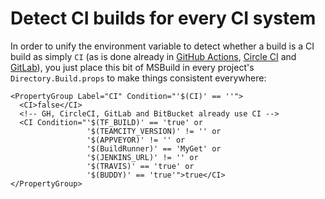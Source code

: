 # Detect CI builds for every CI system

In order to unify the environment variable to detect whether a build is a CI build as simply `CI` \(as is done already in [GitHub Actions](https://docs.github.com/en/free-pro-team@latest/actions/reference/environment-variables), [Circle CI](https://circleci.com/docs/2.0/env-vars/#built-in-environment-variables) and [GitLab](https://docs.gitlab.com/ee/ci/variables/predefined_variables.html)\), you just place this bit of MSBuild in every project's `Directory.Build.props` to make things consistent everywhere:

```markup
<PropertyGroup Label="CI" Condition="'$(CI)' == ''">
  <CI>false</CI>
  <!-- GH, CircleCI, GitLab and BitBucket already use CI -->
  <CI Condition="'$(TF_BUILD)' == 'true' or 
                 '$(TEAMCITY_VERSION)' != '' or 
                 '$(APPVEYOR)' != '' or 
                 '$(BuildRunner)' == 'MyGet' or 
                 '$(JENKINS_URL)' != '' or 
                 '$(TRAVIS)' == 'true' or 
                 '$(BUDDY)' == 'true'">true</CI>
</PropertyGroup>
```



